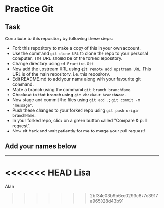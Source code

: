 # Practice Git

## Task

Contribute to this repository by following these steps:

- Fork this repository to make a copy of this in your own account.
- Use the command `git clone URL` to clone the repo to your personal computer. The URL should be of the forked repository.
- Change directory using `cd Practice-Git`
- Now add the upstream URL using `git remote add upstream URL`. This URL is of the main repository, i.e, this repository.
- Edit README.md to add your name along with your favourite git command.
- Make a branch using the command `git branch branchName`.
- Checkout to that branch using `git checkout branchName`.
- Now stage and commit the files using `git add .`; `git commit -m "message"`.
- Push these changes to your forked repo using `git push origin branchName`.
- In your forked repo, click on a green button called "Compare & pull request".
- Now sit back and wait patiently for me to merge your pull request!

## Add your names below
---
<<<<<<< HEAD
Lisa
=======
Alan
>>>>>>> 2bf34e03b9b6ec0293c877c3917a965028d43b91
